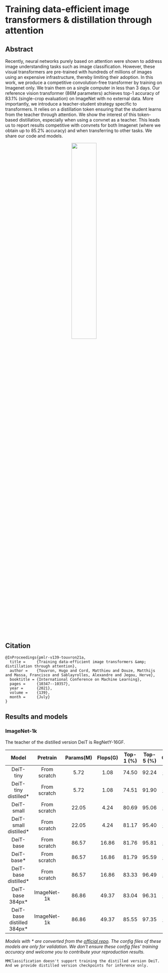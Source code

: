 # Training data-efficient image transformers & distillation through attention
<!-- {DeiT} -->
<!-- [ALGORITHM] -->

## Abstract

<!-- [ABSTRACT] -->
Recently, neural networks purely based on attention were shown to address image understanding tasks such as image classification. However, these visual transformers are pre-trained with hundreds of millions of images using an expensive infrastructure, thereby limiting their adoption.   In this work, we produce a competitive convolution-free transformer by training on Imagenet only. We train them on a single computer in less than 3 days. Our reference vision transformer (86M parameters) achieves top-1 accuracy of 83.1% (single-crop evaluation) on ImageNet with no external data.   More importantly, we introduce a teacher-student strategy specific to transformers. It relies on a distillation token ensuring that the student learns from the teacher through attention. We show the interest of this token-based distillation, especially when using a convnet as a teacher. This leads us to report results competitive with convnets for both Imagenet (where we obtain up to 85.2% accuracy) and when transferring to other tasks. We share our code and models.

<!-- [IMAGE] -->
<div align=center>
<img src="https://user-images.githubusercontent.com/26739999/143225703-c287c29e-82c9-4c85-a366-dfae30d198cd.png" width="40%"/>
</div>

## Citation
```{latex}
@InProceedings{pmlr-v139-touvron21a,
  title =     {Training data-efficient image transformers &amp; distillation through attention},
  author =    {Touvron, Hugo and Cord, Matthieu and Douze, Matthijs and Massa, Francisco and Sablayrolles, Alexandre and Jegou, Herve},
  booktitle = {International Conference on Machine Learning},
  pages =     {10347--10357},
  year =      {2021},
  volume =    {139},
  month =     {July}
}
```

## Results and models

### ImageNet-1k

The teacher of the distilled version DeiT is RegNetY-16GF.

|         Model         |    Pretrain  | Params(M) | Flops(G) | Top-1 (%) | Top-5 (%) | Config | Download |
|:---------------------:|:------------:|:---------:|:--------:|:---------:|:---------:|:------:|:--------:|
| DeiT-tiny             | From scratch | 5.72      | 1.08     | 74.50     | 92.24     | [config](https://github.com/open-mmlab/mmclassification/blob/master/configs/deit/deit-tiny_pt-4xb256_in1k.py) | [model](https://download.openmmlab.com/mmclassification/v0/deit/deit-tiny_pt-4xb256_in1k_20220218-13b382a0.pth)  &#124; [log](https://download.openmmlab.com/mmclassification/v0/deit/deit-tiny_pt-4xb256_in1k_20220218-13b382a0.log.json) |
| DeiT-tiny distilled\* | From scratch | 5.72      | 1.08     | 74.51     | 91.90     | [config](https://github.com/open-mmlab/mmclassification/tree/master/configs/deit/deit-tiny-distilled_pt-4xb256_in1k.py) | [model](https://download.openmmlab.com/mmclassification/v0/deit/deit-tiny-distilled_3rdparty_pt-4xb256_in1k_20211216-c429839a.pth) |
| DeiT-small            | From scratch | 22.05     | 4.24     | 80.69     | 95.06     | [config](https://github.com/open-mmlab/mmclassification/blob/master/configs/deit/deit-small_pt-4xb256_in1k.py) | [model](https://download.openmmlab.com/mmclassification/v0/deit/deit-small_pt-4xb256_in1k_20220218-9425b9bb.pth)  &#124; [log](https://download.openmmlab.com/mmclassification/v0/deit/deit-small_pt-4xb256_in1k_20220218-9425b9bb.log.json) |
| DeiT-small distilled\*| From scratch | 22.05     | 4.24     | 81.17     | 95.40     | [config](https://github.com/open-mmlab/mmclassification/tree/master/configs/deit/deit-small-distilled_pt-4xb256_in1k.py) | [model](https://download.openmmlab.com/mmclassification/v0/deit/deit-small-distilled_3rdparty_pt-4xb256_in1k_20211216-4de1d725.pth) |
| DeiT-base             | From scratch | 86.57     | 16.86    | 81.76     | 95.81     | [config](https://github.com/open-mmlab/mmclassification/blob/master/configs/deit/deit-base_pt-16xb64_in1k.py) | [model](https://download.openmmlab.com/mmclassification/v0/deit/deit-base_pt-16xb64_in1k_20220216-db63c16c.pth)  &#124; [log](https://download.openmmlab.com/mmclassification/v0/deit/deit-base_pt-16xb64_in1k_20220216-db63c16c.log.json) |
| DeiT-base\*           | From scratch | 86.57     | 16.86    | 81.79     | 95.59     | [config](https://github.com/open-mmlab/mmclassification/blob/master/configs/deit/deit-base_pt-16xb64_in1k.py) | [model](https://download.openmmlab.com/mmclassification/v0/deit/deit-base_3rdparty_pt-16xb64_in1k_20211124-6f40c188.pth) |
| DeiT-base distilled\* | From scratch | 86.57     | 16.86    | 83.33     | 96.49     | [config](https://github.com/open-mmlab/mmclassification/tree/master/configs/deit/deit-base-distilled_pt-16xb64_in1k.py) | [model](https://download.openmmlab.com/mmclassification/v0/deit/deit-base-distilled_3rdparty_pt-16xb64_in1k_20211216-42891296.pth) |
| DeiT-base 384px\*     | ImageNet-1k  | 86.86     | 49.37    | 83.04     | 96.31     | [config](https://github.com/open-mmlab/mmclassification/tree/master/configs/deit/deit-base_ft-16xb32_in1k-384px.py) | [model](https://download.openmmlab.com/mmclassification/v0/deit/deit-base_3rdparty_ft-16xb32_in1k-384px_20211124-822d02f2.pth) |
| DeiT-base distilled 384px\* | ImageNet-1k | 86.86 | 49.37   | 85.55     | 97.35     | [config](https://github.com/open-mmlab/mmclassification/tree/master/configs/deit/deit-base-distilled_ft-16xb32_in1k-384px.py) | [model](https://download.openmmlab.com/mmclassification/v0/deit/deit-base-distilled_3rdparty_ft-16xb32_in1k-384px_20211216-e48d6000.pth) |

*Models with \* are converted from the [official repo](https://github.com/facebookresearch/deit). The config files of these models are only for validation. We don't ensure these config files' training accuracy and welcome you to contribute your reproduction results.*

```{warning}
MMClassification doesn't support training the distilled version DeiT.
And we provide distilled version checkpoints for inference only.
```
